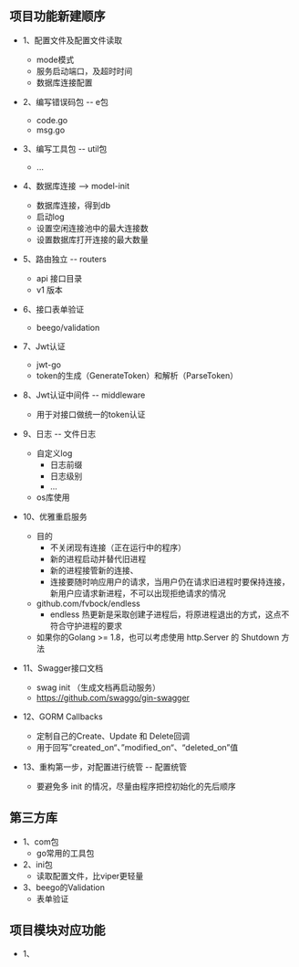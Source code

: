 ## 项目功能新建顺序
  * 1、配置文件及配置文件读取
    * mode模式
    * 服务启动端口，及超时时间
    * 数据库连接配置
  * 2、编写错误码包 -- e包
    * code.go
    * msg.go
  * 3、编写工具包 -- util包
    * ...
  * 4、数据库连接 --> model-init
    * 数据库连接，得到db
    * 启动log
    * 设置空闲连接池中的最大连接数
    * 设置数据库打开连接的最大数量
  * 5、路由独立 -- routers
    * api 接口目录
    * v1  版本
  * 6、接口表单验证
    * beego/validation
  * 7、Jwt认证
    * jwt-go
    * token的生成（GenerateToken）和解析（ParseToken）
  * 8、Jwt认证中间件 -- middleware
    * 用于对接口做统一的token认证
  * 9、日志 -- 文件日志
    * 自定义log
      * 日志前缀
      * 日志级别
      * ...
    * os库使用
  * 10、优雅重启服务
    * 目的
      * 不关闭现有连接（正在运行中的程序）
      * 新的进程启动并替代旧进程
      * 新的进程接管新的连接、
      * 连接要随时响应用户的请求，当用户仍在请求旧进程时要保持连接，新用户应请求新进程，不可以出现拒绝请求的情况
    * github.com/fvbock/endless
      * endless 热更新是采取创建子进程后，将原进程退出的方式，这点不符合守护进程的要求
    * 如果你的Golang >= 1.8，也可以考虑使用 http.Server 的 Shutdown 方法
  * 11、Swagger接口文档
    * swag init （生成文档再启动服务）
    * https://github.com/swaggo/gin-swagger

  * 12、GORM Callbacks
    * 定制自己的Create、Update 和 Delete回调
    * 用于回写”created_on“、”modified_on“、“deleted_on”值

  * 13、重构第一步，对配置进行统管 -- 配置统管
    * 要避免多 init 的情况，尽量由程序把控初始化的先后顺序

## 第三方库
  * 1、com包
    * go常用的工具包
  * 2、ini包
    * 读取配置文件，比viper更轻量
  * 3、beego的Validation
    * 表单验证

## 项目模块对应功能
  * 1、